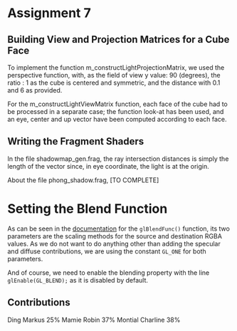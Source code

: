 # Assignment 7

## Building View and Projection Matrices for a Cube Face

To implement the function m_constructLightProjectionMatrix, we used the perspective function, with, as the field of view y value: 90 (degrees), the ratio : 1 as the cube is centered and symmetric, and the distance with 0.1 and 6 as provided.

For the m_constructLightViewMatrix function, each face of the cube had to be processed in a separate case; the function look-at has been used, and an eye, center and up vector have been computed according to each face.

## Writing the Fragment Shaders

In the file shadowmap_gen.frag, the ray intersection distances is simply the length of the vector since, in eye coordinate, the light is at the origin.

About the file phong_shadow.frag, [TO COMPLETE]

# Setting the Blend Function

As can be seen in the [documentation](https://www.khronos.org/registry/OpenGL-Refpages/es2.0/xhtml/glBlendFunc.xml) for the `glBlendFunc()` function, its two parameters are the scaling methods for the source and destination RGBA values. As we do not want to do anything other than adding the specular and diffuse contributions, we are using the constant `GL_ONE` for both parameters.

And of course, we need to enable the blending property with the line `glEnable(GL_BLEND);` as it is disabled by default.

## Contributions

Ding Markus 25%
Mamie Robin 37%
Montial Charline 38%

